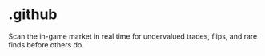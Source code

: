 # .github
Scan the in-game market in real time for undervalued trades, flips, and rare finds before others do.

